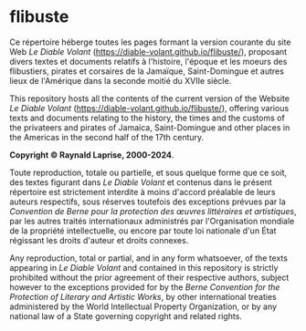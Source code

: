 # flibuste
Ce répertoire héberge toutes les pages formant la version courante du site Web _Le Diable Volant_ (https://diable-volant.github.io/flibuste/), proposant divers textes et documents relatifs à l'histoire, l'époque et les moeurs des flibustiers, pirates et corsaires de la Jamaïque, Saint-Domingue et autres lieux de l'Amérique dans la seconde moitié du XVIIe siècle.

This repository hosts all the contents of the current version of the Website _Le Diable Volant_ (https://diable-volant.github.io/flibuste/), offering various texts and documents relating to the history, the times and the customs of the privateers and pirates of Jamaica, Saint-Domingue and other places in the Americas in the second half of the 17th century.

**Copyright © Raynald Laprise, 2000-2024**.

Toute reproduction, totale ou partielle, et sous quelque forme que ce soit, des textes figurant dans _Le Diable Volant_ et contenus dans le présent répertoire est strictement interdite à moins d'accord préalable de leurs auteurs respectifs, sous réserves toutefois des exceptions prévues par la _Convention de Berne pour la protection des œuvres littéraires et artistiques_, par les autres traités internationaux administrés par l'Organisation mondiale de la propriété intellectuelle, ou encore par toute loi nationale d'un État régissant les droits d'auteur et droits connexes.

Any reproduction, total or partial, and in any form whatsoever, of the texts appearing in _Le Diable Volant_ and contained in this repository is strictly prohibited without the prior agreement of their respective authors, subject however to the exceptions provided for by the _Berne Convention for the Protection of Literary and Artistic Works_, by other international treaties administered by the World Intellectual Property Organization, or by any national law of a State governing copyright and related rights.
